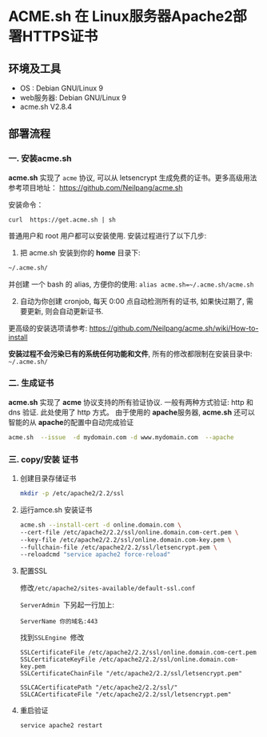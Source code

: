 # ACME.sh 在 Linux服务器Apache2部署HTTPS证书

## 环境及工具

- OS : Debian GNU/Linux 9
- web服务器: Debian GNU/Linux 9
- acme.sh V2.8.4

## 部署流程

### 一. 安装acme.sh

 **acme.sh** 实现了 `acme` 协议, 可以从 letsencrypt 生成免费的证书。更多高级用法参考项目地址： https://github.com/Neilpang/acme.sh 

安装命令：

``` shell
curl  https://get.acme.sh | sh
```

普通用户和 root 用户都可以安装使用. 安装过程进行了以下几步:

1. 把 acme.sh 安装到你的 **home** 目录下:

``` bash
~/.acme.sh/
```

并创建 一个 bash 的 alias, 方便你的使用: `alias acme.sh=~/.acme.sh/acme.sh`

2. 自动为你创建 cronjob, 每天 0:00 点自动检测所有的证书, 如果快过期了, 需要更新, 则会自动更新证书.

更高级的安装选项请参考: https://github.com/Neilpang/acme.sh/wiki/How-to-install

**安装过程不会污染已有的系统任何功能和文件**, 所有的修改都限制在安装目录中: `~/.acme.sh/`

### 二. 生成证书

 **acme.sh** 实现了 **acme** 协议支持的所有验证协议. 一般有两种方式验证: http 和 dns 验证. 此处使用了 http 方式。 由于使用的 **apache**服务器, **acme.sh** 还可以智能的从 **apache**的配置中自动完成验证 

``` bash
acme.sh  --issue  -d mydomain.com -d www.mydomain.com  --apache
```

### 三. copy/安装 证书

1. 创建目录存储证书

   ``` bash
   mkdir -p /etc/apache2/2.2/ssl
   ```

2. 运行amce.sh 安装证书

   ``` bash
   acme.sh --install-cert -d online.domain.com \
   --cert-file /etc/apache2/2.2/ssl/online.domain.com-cert.pem \
   --key-file /etc/apache2/2.2/ssl/online.domain.com-key.pem \
   --fullchain-file /etc/apache2/2.2/ssl/letsencrypt.pem \
   --reloadcmd "service apache2 force-reload"
   ```

3. 配置SSL

   修改`/etc/apache2/sites-available/default-ssl.conf`

   `ServerAdmin `下另起一行加上:

   `ServerName 你的域名:443 `

   找到`SSLEngine `修改

   ``` apacheconf
   SSLCertificateFile /etc/apache2/2.2/ssl/online.domain.com-cert.pem
   SSLCertificateKeyFile /etc/apache2/2.2/ssl/online.domain.com-key.pem
   SSLCertificateChainFile "/etc/apache2/2.2/ssl/letsencrypt.pem"
   
   SSLCACertificatePath "/etc/apache2/2.2/ssl/"
   SSLCACertificateFile "/etc/apache2/2.2/ssl/letsencrypt.pem"
   ```

4. 重启验证

   ``` bash
   service apache2 restart
   ```

   